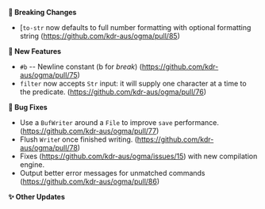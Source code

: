 **🛑 Breaking Changes**
- [`to-str` now defaults to full number formatting with optional formatting string
    (https://github.com/kdr-aus/ogma/pull/85)

**🔬 New Features**
- `#b` -- Newline constant (b for _break_) (https://github.com/kdr-aus/ogma/pull/75)
- `filter` now accepts `Str` input: it will supply one character at a time to the predicate.
    (https://github.com/kdr-aus/ogma/pull/76)

**🐛 Bug Fixes**
- Use a `BufWriter` around a `File` to improve `save` performance.
    (https://github.com/kdr-aus/ogma/pull/77)
- Flush `Write`r once finished writing. (https://github.com/kdr-aus/ogma/pull/78)
- Fixes (https://github.com/kdr-aus/ogma/issues/15) with new compilation engine.
- Output better error messages for unmatched commands (https://github.com/kdr-aus/ogma/pull/86)

**✨ Other Updates**
